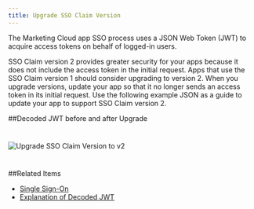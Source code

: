 ```yaml
---
title: Upgrade SSO Claim Version
---
```


The Marketing Cloud app SSO process uses a JSON Web Token (JWT) to acquire access tokens on behalf of logged-in users.

SSO Claim version 2 provides greater security for your apps because it does not include the access token in the initial request. Apps that use the SSO Claim version 1 should consider upgrading to version 2. When you upgrade versions, update your app so that it no longer sends an access token in its initial request. Use the following example JSON as a guide to update your app to support SSO Claim version 2.

##Decoded JWT before and after Upgrade

<img src="images/sso_upgrade_v2.png" alt="Upgrade SSO Claim Version to v2" class="img-responsive" style="margin: 25px 0;" />

##Related Items
* [Single Sign-On](single-sign-on.htm)
* [Explanation of Decoded JWT](explanation-decoded-jwt.htm)
